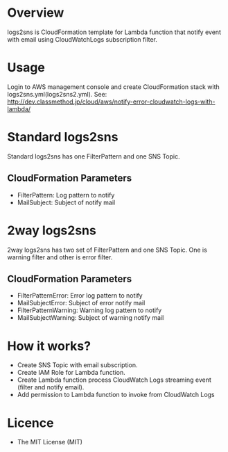 # Overview
logs2sns is CloudFormation template for Lambda function 
that notify event with email using CloudWatchLogs subscription filter.

# Usage
Login to AWS management console and create CloudFormation stack with logs2sns.yml(logs2sns2.yml).
See: http://dev.classmethod.jp/cloud/aws/notify-error-cloudwatch-logs-with-lambda/ 

# Standard logs2sns
Standard logs2sns has one FilterPattern and one SNS Topic.

## CloudFormation Parameters
- FilterPattern: Log pattern to notify
- MailSubject: Subject of notify mail

# 2way logs2sns
2way logs2sns has two set of FilterPattern and one SNS Topic.
One is warning filter and other is error filter.

## CloudFormation Parameters
- FilterPatternError: Error log pattern to notify
- MailSubjectError: Subject of error notify mail
- FilterPatternWarning: Warning log pattern to notify
- MailSubjectWarning: Subject of warning notify mail

# How it works?
- Create SNS Topic with email subscription.
- Create IAM Role for Lambda function.
- Create Lambda function process CloudWatch Logs streaming event (filter and notify email).
- Add permission to Lambda function to invoke from CloudWatch Logs

# Licence
- The MIT License (MIT)
